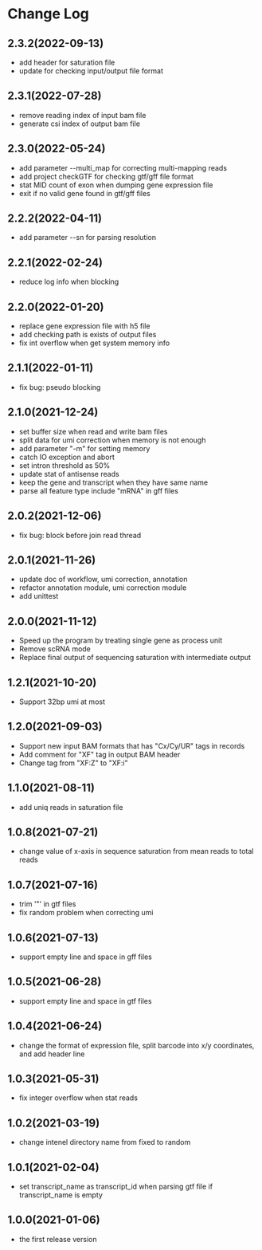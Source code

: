 # Change Log

## 2.3.2(2022-09-13)

* add header for saturation file
* update for checking input/output file format

## 2.3.1(2022-07-28)

* remove reading index of input bam file
* generate csi index of output bam file

## 2.3.0(2022-05-24)

* add parameter --multi_map for correcting multi-mapping reads
* add project checkGTF for checking gtf/gff file format
* stat MID count of exon when dumping gene expression file
* exit if no valid gene found in gtf/gff files

## 2.2.2(2022-04-11)

* add parameter --sn for parsing resolution

## 2.2.1(2022-02-24)

* reduce log info when blocking

## 2.2.0(2022-01-20)

* replace gene expression file with h5 file
* add checking path is exists of output files
* fix int overflow when get system memory info

## 2.1.1(2022-01-11)

* fix bug: pseudo blocking

## 2.1.0(2021-12-24)

* set buffer size when read and write bam files
* split data for umi correction when memory is not enough
* add parameter "-m" for setting memory
* catch IO exception and abort
* set intron threshold as 50%
* update stat of antisense reads
* keep the gene and transcript when they have same name
* parse all feature type include "mRNA" in gff files 

## 2.0.2(2021-12-06)

* fix bug: block before join read thread

## 2.0.1(2021-11-26)

* update doc of workflow, umi correction, annotation
* refactor annotation module, umi correction module
* add unittest

## 2.0.0(2021-11-12)

* Speed up the program by treating single gene as process unit
* Remove scRNA mode
* Replace final output of sequencing saturation with intermediate output

## 1.2.1(2021-10-20)

* Support 32bp umi at most

## 1.2.0(2021-09-03)

* Support new input BAM formats that has "Cx/Cy/UR" tags in records
* Add comment for "XF" tag in output BAM header
* Change tag from "XF:Z" to "XF:i"

## 1.1.0(2021-08-11)

* add uniq reads in saturation file

## 1.0.8(2021-07-21)

* change value of x-axis in sequence saturation from mean reads to total reads

## 1.0.7(2021-07-16)

* trim '"' in gtf files
* fix random problem when correcting umi

## 1.0.6(2021-07-13)

* support empty line and space in gff files 

## 1.0.5(2021-06-28)

* support empty line and space in gtf files

## 1.0.4(2021-06-24)

* change the format of expression file, split barcode into x/y coordinates, and add header line

## 1.0.3(2021-05-31)

* fix integer overflow when stat reads

## 1.0.2(2021-03-19)

* change intenel directory name from fixed to random

## 1.0.1(2021-02-04)

* set transcript_name as transcript_id when parsing gtf file if transcript_name is empty

## 1.0.0(2021-01-06)

* the first release version

